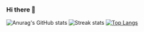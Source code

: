 ### Hi there 👋
![Anurag's GitHub stats](https://github-readme-stats.vercel.app/api?username=lqbby2&theme=cobalt2&show_icons=true)
![Streak stats](https://github-readme-streak-stats.herokuapp.com/?user=lqbby2&show_icons=true&theme=tokyonight)
[![Top Langs](https://github-readme-stats.vercel.app/api/top-langs/?username=lqbby2)](https://github.com/anuraghazra/github-readme-stats)



<!--
**lqbby2/lqbby2** is a ✨ _special_ ✨ repository because its `README.md` (this file) appears on your GitHub profile.

Here are some ideas to get you started:

- 🔭 I’m currently working on ...
- 🌱 I’m currently learning ...
- 👯 I’m looking to collaborate on ...
- 🤔 I’m looking for help with ...
- 💬 Ask me about ...
- 📫 How to reach me: ...
- 😄 Pronouns: ...
- ⚡ Fun fact: ...
-->
